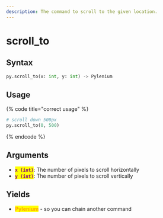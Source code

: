 ```yaml
---
description: The command to scroll to the given location.
---
```


# scroll\_to

## Syntax

```python
py.scroll_to(x: int, y: int) -> Pylenium
```

## Usage

{% code title="correct usage" %}
```python
# scroll down 500px
py.scroll_to(0, 500)
```
{% endcode %}

## Arguments

* <mark style="color:purple;">**`x (int)`**</mark>: The number of pixels to scroll horizontally
* <mark style="color:purple;">**`y (int)`**</mark>: The number of pixels to scroll vertically

## Yields

* <mark style="color:orange;">**Pylenium**</mark> - so you can chain another command
